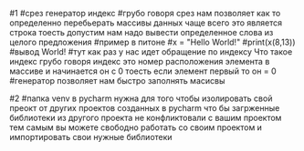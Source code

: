 #1
#срез генератор индекс
#грубо говоря срез нам позволяет как то определенно перебьерать массивы данных чаще всего это является строка тоесть допустим нам надо вывести определенное слова из целого предложения 
#пример в питоне 
#x = "Hello World!"
#print(x(8,13)) #вывод World!
#тут как раз у нас идет обращение по индексу Что такое индекс грубо говоря индекс это номер расположения элемента в массиве и начинается он с 0 тоесть если элемент первый то он = 0
#генератор позволяет нам быстро заполнять масисвы 

#2
#папка venv в pycharm нужна для того чтобы изолировать свой преокт от других проектов созданных в pycharm что бы загрженные библиотеки из другого проекта не конфликтовали с вашим проектом тем самым вы можете свободно работать со своим проектом и импортировать свои нужные библиотеки
